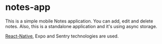 # notes-app

This is a simple mobile Notes application. You can add, edit and delete notes.
Also, this is a standalone application and it's using async storage.

[React-Native], Expo and Sentry technologies are used.

[React-Native]: <https://reactnative.dev/>
